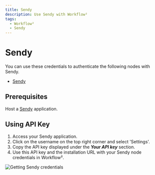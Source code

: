 ```yaml
---
title: Sendy
description: Use Sendy with Workflow²
tags:
  - Workflow²
  - Sendy
---
```

# Sendy

You can use these credentials to authenticate the following nodes with Sendy.
- [Sendy](/workflow/integrations/nodes/workflow-nodes-base.sendy/)

## Prerequisites

Host a [Sendy](https://sendy.co/get-started) application.

## Using API Key

1. Access your Sendy application.
2. Click on the username on the top right corner and select 'Settings'.
3. Copy the API key displayed under the ***Your API key*** section.
4. Use this API key and the installation URL with your Sendy node credentials in Workflow².

![Getting Sendy credentials](/_images/integrations/credentials/sendy/using-api.gif)

